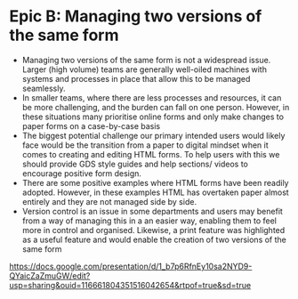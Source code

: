 # Epic B: Managing two versions of the same form

- Managing two versions of the same form is not a widespread issue. Larger (high volume) teams are generally well-oiled machines with systems and processes in place that allow this to be managed seamlessly.
- In smaller teams, where there are less processes and resources, it can be more challenging, and the burden can fall on one person. However, in these situations many prioritise online forms and only make changes to paper forms on a case-by-case basis
- The biggest potential challenge our primary intended users would likely face would be the transition from a paper to digital mindset when it comes to creating and editing HTML forms. To help users with this we should provide GDS style guides and help sections/ videos to encourage positive form design.
- There are some positive examples where HTML forms have been readily adopted. However, in these examples HTML has overtaken paper almost entirely and they are not managed side by side.  
- Version control is an issue in some departments and users may benefit from a way of managing this in a an easier way, enabling them to feel more in control and organised. Likewise, a print feature was highlighted as a useful feature and would enable the creation of two versions of the same form

https://docs.google.com/presentation/d/1_b7p6RfnEy10sa2NYD9-QYaicZaZmuGW/edit?usp=sharing&ouid=116661804351516042654&rtpof=true&sd=true
